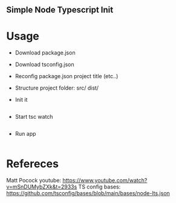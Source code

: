 ## Simple Node Typescript Init ##

# Usage #
- Download package.json
- Download tsconfig.json

- Reconfig package.json project title (etc..)

- Structure project folder:
src/
dist/

- Init it
```npm install
```

- Start tsc watch
```npm run dev
```

- Run app
```npm run start
```

# Refereces #

Matt Pocock youtube: https://www.youtube.com/watch?v=mSnDUMybZXk&t=2933s
TS config bases: https://github.com/tsconfig/bases/blob/main/bases/node-lts.json
